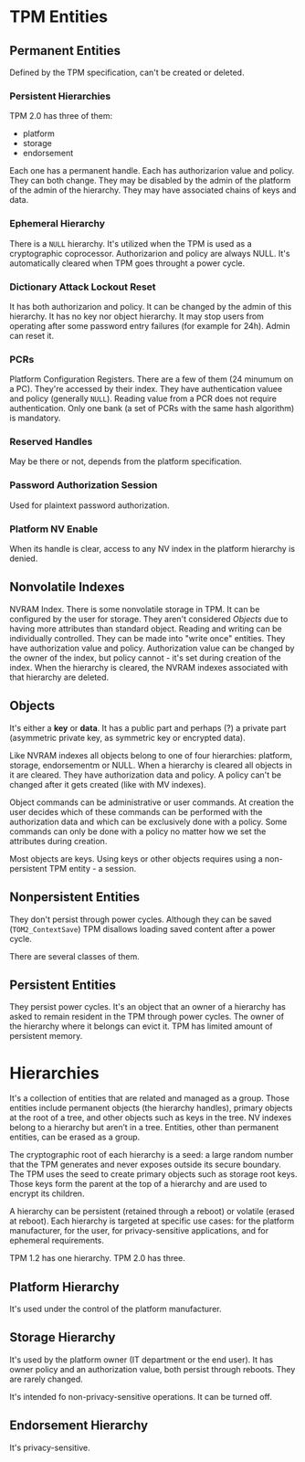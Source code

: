 # TPM Entities

## Permanent Entities

Defined by the TPM specification, can't be created or deleted.

### Persistent Hierarchies

TPM 2.0 has three of them:

- platform
- storage
- endorsement

Each one has a permanent handle. Each has authorizarion value and policy. They
can both change. They may be disabled by the admin of the platform of the admin
of the hierarchy.
They may have associated chains of keys and data.

### Ephemeral Hierarchy

There is a `NULL` hierarchy. It's utilized when the TPM is used as a
cryptographic coprocessor. Authorizarion and policy are always NULL. It's
automatically cleared when TPM goes throught a power cycle.

### Dictionary Attack Lockout Reset

It has both authorizarion and policy. It can be changed by the admin of this
hierarchy. It has no key nor object hierarchy. It may stop users from operating
after some password entry failures (for example for 24h). Admin can reset it.

### PCRs

Platform Configuration Registers. There are a few of them (24 minumum on a PC).
They're accessed by their index. They have authentication valuee and policy
(generally `NULL`). Reading value from a PCR does not require authentication.
Only one bank (a set of PCRs with the same hash algorithm) is mandatory.

### Reserved Handles

May be there or not, depends from the platform specification.

### Password Authorization Session

Used for plaintext password authorization.

### Platform NV Enable

When its handle is clear, access to any NV index in the platform hierarchy is
denied.

## Nonvolatile Indexes

NVRAM Index. There is some nonvolatile storage in TPM. It can be configured by
the user for storage. They aren't considered *Objects* due to having more
attributes than standard object. Reading and writing can be individually
controlled. They can be made into "write once" entities. They have authorization
value and policy. Authorization value can be changed by the owner of the index,
but policy cannot - it's set during creation of the index. When the hierarchy is
cleared, the NVRAM indexes associated with that hierarchy are deleted.

## Objects

It's either a **key** or **data**. It has a public part and perhaps (?) a
private part (asymmetric private key, as symmetric key or encrypted data).

Like NVRAM indexes all objects belong to one of four hierarchies: platform,
storage, endorsementm or NULL. When a hierarchy is cleared all objects in it are
cleared. They have authorization data and policy. A policy can't be changed
after it gets created (like with MV indexes). 

Object commands
can be administrative or user commands. At creation the user decides which of
these commands can be performed with the authorization data and which can be
exclusively done with a policy. Some commands can only be done with a policy no
matter how we set the attributes during creation. 

Most objects are keys. Using keys or other objects requires using a
non-persistent TPM entity - a session.

## Nonpersistent Entities

They don't persist through power cycles. Although they can be saved
(`TOM2_ContextSave`) TPM disallows loading saved content after a power cycle.

There are several classes of them.

## Persistent Entities

They persist power cycles. It's an object that an owner of a hierarchy has asked
to remain resident in the TPM through power cycles. The owner of the hierarchy
where it belongs can evict it. TPM has limited amount of persistent memory.

# Hierarchies

It's a collection of entities that are related and managed as a group. Those
entities include permanent objects (the hierarchy handles), primary objects at
the root of a tree, and other objects such as keys in the tree. NV indexes
belong to a hierarchy but aren’t in a tree. Entities, other than permanent
entities, can be erased as a group.

The cryptographic root of each hierarchy is a seed: a large random number that
the TPM generates and never exposes outside its secure boundary. The TPM uses
the seed to create primary objects such as storage root keys. Those keys form
the parent at the top of a hierarchy and are used to encrypt its children.

A hierarchy can be persistent (retained through a reboot) or volatile (erased at
reboot). Each hierarchy is targeted at specific use cases: for the platform
manufacturer, for the user, for privacy-sensitive applications, and for
ephemeral requirements.

TPM 1.2 has one hierarchy. TPM 2.0 has three.

## Platform Hierarchy

It's used under the control of the platform manufacturer.

## Storage Hierarchy

It's used by the platform owner (IT department or the end user). It has owner policy and an authorization value, both persist through reboots. They are rarely changed.

It's intended fo non-privacy-sensitive operations.
It can be turned off.

## Endorsement Hierarchy

It's privacy-sensitive.